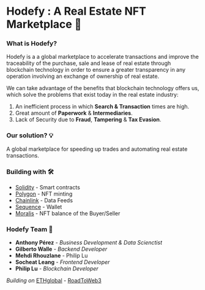 # Hodefy : A Real Estate NFT Marketplace 🏡

### What is Hodefy? 
<p> Hodefy is a a global marketplace to accelerate transactions and improve the traceability of the purchase, sale and lease of real estate through blockchain technology in order to ensure a greater transparency in any operation involving an exchange of ownership of real estate. </p>

We can take advantage of the benefits that blockchain technology offers us, which solve the problems that exist today in the real estate industry:

  1.  An inefficient process in which **Search & Transaction** times are high.
  2.  Great amount of **Paperwork** & **Intermediaries**.
  3.  Lack of Security due to **Fraud**, **Tampering** & **Tax Evasion**.

### Our solution? :bulb: 
<p> A global marketplace for speeding up trades and automating real estate transactions. </p>

### Building with 🛠️

* [Solidity](https://solidity-es.readthedocs.io/es/latest/introduction-to-smart-contracts.html) - Smart contracts
* [Polygon](https://learn.figment.io/tutorials/build-an-nft-marketplace-using-hardhat) - NFT minting
* [Chainlink](https://docs.chain.link/docs/using-chainlink-reference-contracts/) - Data Feeds
* [Sequence](https://docs.sequence.build/build-with-sequence/installation) - Wallet
* [Moralis](https://docs.moralis.io/introduction/readme) - NFT balance of the Buyer/Seller

### Hodefy Team :mage: 
* **Anthony Pérez** - *Business Development & Data Scienctist* 
* **Gilberto Walle** - *Backend Developer* 
* **Mehdi Rhouzlane** - Philip Lu
* **Socheat Leang** - *Frontend Developer* 
* **Philip Lu** - *Blockchain Developer* 

*Building on* [ETHglobal](https://ethglobal.com/) - [RoadToWeb3](https://web3.ethglobal.com/) 


